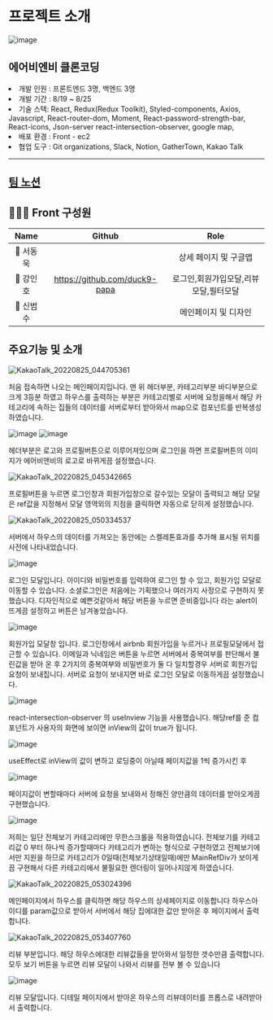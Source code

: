 # 프로젝트 소개
![image](https://user-images.githubusercontent.com/107654769/186507477-6a6108f7-359f-4cda-8d96-c7085106ad79.png)
<h2>에어비엔비 클론코딩</h2>
<li>개발 인원 : 프론트엔드 3명, 백엔드 3명</li>
<li>개발 기간 : 8/19 ~ 8/25</li>
<li>기술 스택: React, Redux(Redux Toolkit), Styled-components, Axios, Javascript, React-router-dom, Moment, React-password-strength-bar, React-icons, Json-server react-intersection-observer, google map,   </li>
<li>배포 환경 : Front - ec2</li>
<li>협업 도구 : Git organizations, Slack, Notion, GatherTown, Kakao Talk</li>


---


<h2><a href=https://www.notion.so/SA-5-b42691a27f1048768da8880bae9727c2>팀 노션</a></h2>

## 👨‍👧‍👦 Front 구성원

|   Name    |            Github             |                                   Role                                    |
| :-------: | :---------------------------: | :-----------------------------------------------------------------------: |
| 👦 서동욱 |     |               상세 페이지 및 구글맵              |
| 👦 강인호 | https://github.com/duck9-papa |                       로그인,회원가입모달,리뷰모달,필터모달                        |
| 👦 신범수 |  | 메인페이지 및 디자인 |


## 주요기능 및 소개



![KakaoTalk_20220825_044705361](https://user-images.githubusercontent.com/107654769/186510040-3e50383a-f246-455a-8445-e3c078d28435.png)


처음 접속하면 나오는 메인페이지입니다.
맨 위 헤더부분, 카테고리부분 바디부분으로 크게 3등분 하였고 하우스를 출력하는 부분은 카테고리별로 서버에 요청을해서 해당 카테고리에 속하는 집들의 데이터를 서버로부터 받아와서 map으로 컴포넌트를 반복생성 하였습니다. 


![image](https://user-images.githubusercontent.com/107654769/186510767-9533e611-68db-4e2d-b183-bab2eb189208.png)
![image](https://user-images.githubusercontent.com/107654769/186510891-ac9d7e04-c633-412c-871c-e8ba4ca27c50.png)


헤더부분은 로고와 프로필버튼으로 이루어져있으며 로그인을 하면 프로필버튼의 이미지가 에어비앤비의 로고로 바뀌게끔 설정했습니다.


![KakaoTalk_20220825_045342665](https://user-images.githubusercontent.com/107654769/186511780-04e9098f-29c4-4d77-bac6-6db90c39181c.png)


프로필버튼을 누르면 로그인창과 회원가입창으로 갈수있는 모달이 출력되고 해당 모달은 ref값을 지정해서 모달 영역외의 지점을 클릭하면 자동으로 닫히게 설정했습니다.


![KakaoTalk_20220825_050334537](https://user-images.githubusercontent.com/107654769/186512702-4419d837-4d85-43e7-af5d-566af579766f.png)


서버에서 하우스의 데이터를 가져오는 동안에는 스켈레톤효과를 추가해 표시될 위치를 사전에 나타내었습니다.


![image](https://user-images.githubusercontent.com/107654769/186513508-83a26311-e853-45c6-91d6-6f17d9da18b3.png)


로그인 모달입니다. 아이디와 비밀번호를 입력하여 로그인 할 수 있고, 회원가입 모달로 이동할 수 있습니다.
소셜로그인은 처음에는 기획했으나 여러가지 사정으로 구현하지 못했습니다. 디자인적으로 예쁜것같아서 해당 버튼을 누르면 준비중입니다 라는 alert이 뜨게끔 설정하고 버튼은 남겨놓았습니다.


![image](https://user-images.githubusercontent.com/107654769/186513910-e316b233-c197-4c4d-941d-9e002f887c14.png)


회원가입 모달창 입니다. 로그인창에서 airbnb 회원가입을 누르거나 프로필모달에서 접근할 수 있습니다. 이메일과 닉네임은 버튼을 누르면 서버에서 중복여부를 판단해서 불린값을 받아 온 후 2가지의 중복여부와 비밀번호가 둘 다 일치할경우 서버로 회원가입 요청이 보내집니다. 서버로 요청이 보내지면 바로 로그인 모달로 이동하게끔 설정했습니다.



![image](https://user-images.githubusercontent.com/107654769/186514839-32101937-c63d-4110-8625-a9d6db000a7a.png)


react-intersection-observer 의 useInview 기능을 사용했습니다. 해당ref를 준 컴포넌트가 사용자의 화면에 보이면 inView의 값이 true가 됩니다.


![image](https://user-images.githubusercontent.com/107654769/186515229-5a55aab6-d316-4cef-8900-afb56467449f.png)

useEffect로 inView의 값이 변하고 로딩중이 아닐때 페이지값을 1씩 증가시킨 후


![image](https://user-images.githubusercontent.com/107654769/186515355-8467d12b-4c94-4846-8b96-4412a9dbf4b3.png)


페이지값이 변할때마다 서버에 요청을 보내와서 정해진 양만큼의 데이터를 받아오게끔 구현했습니다.


![image](https://user-images.githubusercontent.com/107654769/186514586-2390c32c-b52d-4040-839a-f479eec875dc.png)


저희는 일단 전체보기 카테고리에만 무한스크롤을 적용하였습니다. 전체보기를 카테고리값 0 부터 하나씩 증가할때마다 카테고리가 변하는 형식으로 구현하였고
전체보기에서만 지원을 하므로 카테고리가 0일때(전체보기상태일때)에만 MainRefDiv가 보이게끔 구현해서 다른 카테고리에서 불필요한 렌더링이 일어나지않게 하였습니다.


![KakaoTalk_20220825_053024396](https://user-images.githubusercontent.com/107654769/186517592-ed65419b-cf75-4fad-9c86-af90217b7b06.png)


메인페이지에서 하우스를 클릭하면 해당 하우스의 상세페이지로 이동합니다 하우스아이디를 param값으로 받아서 서버에서 해당 집에대한 값만 받아온 후 페이지에서 출력합니다.


![KakaoTalk_20220825_053407760](https://user-images.githubusercontent.com/107654769/186518079-1083a672-bceb-4936-8900-30a777179bd9.png)


리뷰 부분입니다. 해당 하우스에대한 리뷰값들을 받아와서 일정한 갯수만큼 출력합니다. 모두 보기 버튼을 누르면 리뷰 모달이 나와서 리뷰를 전부 볼 수 있습니다


![image](https://user-images.githubusercontent.com/107654769/186520146-e8fba13c-45b6-4356-a178-cb5e3466d48d.png)


리뷰 모달입니다. 디테일 페이지에서 받아온 하우스의 리뷰데이터를 프롭스로 내려받아서 출력합니다.




